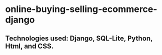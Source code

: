 # online-buying-selling-ecommerce-django
## Technologies used: Django, SQL-Lite, Python, Html, and CSS.
